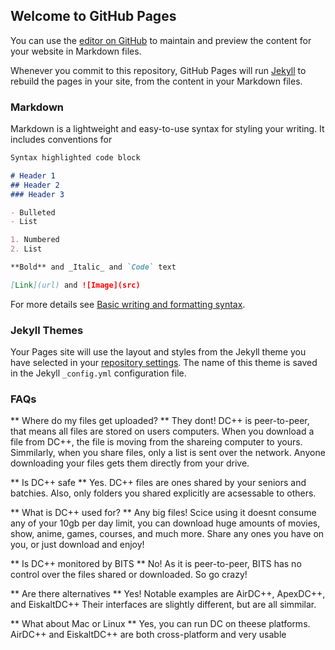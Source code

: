 ## Welcome to GitHub Pages

You can use the [editor on GitHub](https://github.com/Slydite/DC-guide/edit/gh-pages/index.md) to maintain and preview the content for your website in Markdown files.

Whenever you commit to this repository, GitHub Pages will run [Jekyll](https://jekyllrb.com/) to rebuild the pages in your site, from the content in your Markdown files.

### Markdown

Markdown is a lightweight and easy-to-use syntax for styling your writing. It includes conventions for

```markdown
Syntax highlighted code block

# Header 1
## Header 2
### Header 3

- Bulleted
- List

1. Numbered
2. List

**Bold** and _Italic_ and `Code` text

[Link](url) and ![Image](src)
```

For more details see [Basic writing and formatting syntax](https://docs.github.com/en/github/writing-on-github/getting-started-with-writing-and-formatting-on-github/basic-writing-and-formatting-syntax).

### Jekyll Themes

Your Pages site will use the layout and styles from the Jekyll theme you have selected in your [repository settings](https://github.com/Slydite/DC-guide/settings/pages). The name of this theme is saved in the Jekyll `_config.yml` configuration file.

### FAQs

** Where do my files get uploaded? **
They dont! DC++ is peer-to-peer, that means all files are stored on users computers. When you download a file from DC++, the file is moving from the shareing computer to yours. Simmilarly, when you share files, only a list is sent over the network. Anyone downloading your files gets them directly from your drive.

** Is DC++ safe **
Yes. DC++ files are ones shared by your seniors and batchies.
Also, only folders you shared explicitly are acsessable to others.

** What is DC++ used for? **
Any big files! Scice using it doesnt consume any of your 10gb per day limit, you can download huge amounts of movies, show, anime, games, courses, and much more. Share any ones you have on you, or just download and enjoy!

** Is DC++ monitored by BITS **
No! As it is peer-to-peer, BITS has no control over the files shared or downloaded. So go crazy!

** Are there alternatives **
Yes! Notable examples are AirDC++, ApexDC++, and EiskaltDC++
Their interfaces are slightly different, but are all simmilar.

** What about Mac or Linux **
Yes, you can run DC on theese platforms. AirDC++ and EiskaltDC++ are both cross-platform and very usable